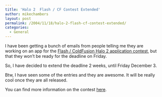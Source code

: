 ```yaml
---
title: 'Halo 2  Flash / CF Contest Extended'
author: mikechambers
layout: post
permalink: /2004/11/18/halo-2-flash-cf-contest-extended/
categories:
  - General
---
```



I have been getting a bunch of emails from people telling me they are working on an app for the [Flash / ColdFusion Halo 2 application contest][1], but that they won&#8217;t be ready for the deadline on Friday.

So, I have decided to extend the deadline 2 weeks, until Friday December 3.

Btw, I have seen some of the entries and they are awesome. It will be really cool once they are all released.

You can find more information on the contest [here][1].

 [1]: /mesh/archives/006316.cfm